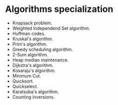 # Algorithms specialization

- Knapsack problem.
- Weighted Independend Set algorithm.
- Huffman codes.
- Kruskal's algorithm.
- Prim's algorithm.
- Greedy scheduling algorithm.
- 2-Sum algorithm.
- Heap median maintenance.
- Dijkstra's algorithm.
- Kosaraju's algorithm.
- Minimum Cut.
- Quicksort.
- Quickselect.
- Karatsuba's algorithm.
- Counting inversions.